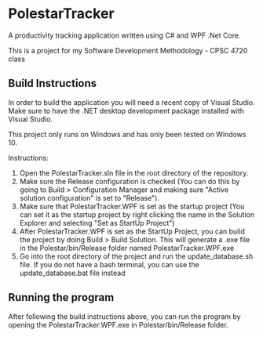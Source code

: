 # PolestarTracker
A productivity tracking application written using C# and WPF .Net Core. 

This is a project for my Software Development Methodology - CPSC 4720 class

## Build Instructions
In order to build the application you will need a recent copy of Visual Studio. Make sure to have the .NET desktop development package installed with Visual Studio.

This project only runs on Windows and has only been tested on Windows 10.

Instructions:
1) Open the PolestarTracker.sln file in the root directory of the repository. 
2) Make sure the Release configuration is checked (You can do this by going to Build > Configuration Manager  and making sure "Active solution configuration" is set to "Release").
3) Make sure that PolestarTracker.WPF is set as the startup project (You can set it as the startup project by right clicking the name in the Solution Explorer and selecting "Set as StartUp Project")
4) After PolestarTracker.WPF is set as the StartUp Project, you can build the project by doing Build > Build Solution. This will generate a .exe file in the Polestar/bin/Release folder named PolestarTracker.WPF.exe
5) Go into the root directory of the project and run the update_database.sh file. If you do not have a bash terminal, you can use the update_database.bat file instead

## Running the program
After following the build instructions above, you can run the program by opening the PolestarTracker.WPF.exe in Polestar/bin/Release folder.